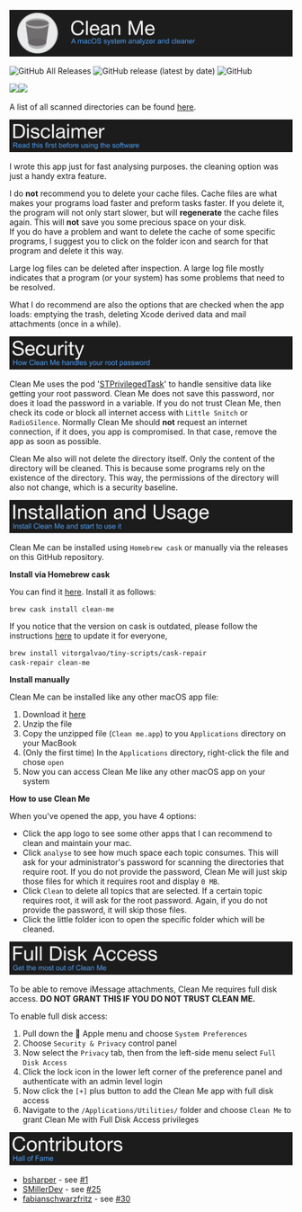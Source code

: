 ![Clean Me header](resources/Header.png)

![GitHub All Releases](https://img.shields.io/github/downloads/Kevin-De-Koninck/Clean-Me/total?style=for-the-badge)
![GitHub release (latest by date)](https://img.shields.io/github/v/release/Kevin-De-Koninck/Clean-Me?style=for-the-badge)
![GitHub](https://img.shields.io/github/license/Kevin-De-Koninck/Clean-Me?style=for-the-badge)

<img src="https://github.com/Kevin-De-Koninck/Clean-Me/blob/master/resources/Cleam-Me-image1.png?raw=true" width="400" /><img src="https://github.com/Kevin-De-Koninck/Clean-Me/blob/master/resources/Cleam-Me-image2.png?raw=true" width="400" />

A list of all scanned directories can be found [here](https://github.com/Kevin-De-Koninck/Clean-Me/blob/master/Clean%20Me/Paths.swift#L11-L31).

![Disclaimer](resources/Disclaimer.png)

I wrote this app just for fast analysing purposes. the cleaning option was just a handy extra feature.

I do **not** recommend you to delete your cache files. Cache files are what makes your programs load faster and preform tasks faster. If you delete it, the program will not only start slower, but will **regenerate** the cache files again. This will **not** save you some precious space on your disk.  
If you do have a problem and want to delete the cache of some specific programs, I suggest you to click on the folder icon and search for that program and delete it this way.

Large log files can be deleted after inspection. A large log file mostly indicates that a program (or your system) has some problems that need to be resolved.

What I do recommend are also the options that are checked when the app loads: emptying the trash, deleting Xcode derived data and mail attachments (once in a while).

![Security](resources/Security.png)

Clean Me uses the pod '[STPrivilegedTask](https://github.com/sveinbjornt/STPrivilegedTask)' to handle sensitive data like getting your root password. Clean Me does not save this password, nor does it load the password in a variable.
If you do not trust Clean Me, then check its code or block all internet access with `Little Snitch` or `RadioSilence`.
Normally Clean Me should **not** request an internet connection, if it does, you app is compromised. In that case, remove the app as soon as possible.

Clean Me also will not delete the directory itself. Only the content of the directory will be cleaned. This is because some programs rely on the existence of the directory. This way, the permissions of the directory will also not change, which is a security baseline.

![Installation and Usage](resources/InstallationandUsage.png)

Clean Me can be installed using `Homebrew cask` or manually via the releases on this GitHub repository.

**Install via Homebrew cask**

You can find it [here](https://formulae.brew.sh/cask/clean-me). Install it as follows:
```
brew cask install clean-me
```
If you notice that the version on cask is outdated, please follow the instructions [here](https://github.com/Homebrew/homebrew-cask/blob/master/CONTRIBUTING.md#updating-a-cask) to update it for everyone,
``` bash
brew install vitorgalvao/tiny-scripts/cask-repair
cask-repair clean-me
```

**Install manually**

Clean Me can be installed like any other macOS app file:
1. Download it [here](https://github.com/Kevin-De-Koninck/Clean-Me/releases/download/v1.4.2/Clean.Me.app.zip)
2. Unzip the file
3. Copy the unzipped file (`Clean me.app`) to you `Applications` directory on your MacBook
4. (Only the first time) In the `Applications` directory, right-click the file and chose `open`
5. Now you can access Clean Me like any other macOS app on your system

**How to use Clean Me**

When you've opened the app, you have 4 options:
- Click the app logo to see some other apps that I can recommend to clean and maintain your mac.
- Click `analyse` to see how much space each topic consumes. This will ask for your administrator's password for scanning the directories that require root. If you do not provide the password, Clean Me will just skip those files for which it requires root and display `0 MB`.
- Click `Clean` to delete all topics that are selected. If a certain topic requires root, it will ask for the root password. Again, if you do not provide the password, it will skip those files.
- Click the little folder icon to open the specific folder which will be cleaned.

![Full Disk Access](resources/FullDiskAccess.png)

To be able to remove iMessage attachments, Clean Me requires full disk access. **DO NOT GRANT THIS IF YOU DO NOT TRUST CLEAN ME.**

To enable full disk access:
1. Pull down the  Apple menu and choose `System Preferences`
2. Choose `Security & Privacy` control panel
3. Now select the `Privacy` tab, then from the left-side menu select `Full Disk Access`
4. Click the lock icon in the lower left corner of the preference panel and authenticate with an admin level login
5. Now click the `[+]` plus button to add the Clean Me app with full disk access
6. Navigate to the `/Applications/Utilities/` folder and choose `Clean Me` to grant Clean Me with Full Disk Access privileges

![Contributors](resources/Contributors.png)

- [bsharper](https://github.com/bsharper) - see [#1](https://github.com/Kevin-De-Koninck/Clean-Me/issues/1)
- [SMillerDev](https://github.com/SMillerDev) - see [#25](https://github.com/Kevin-De-Koninck/Clean-Me/pull/25)
- [fabianschwarzfritz](https://github.com/fabianschwarzfritz) - see [#30](https://github.com/Kevin-De-Koninck/Clean-Me/pull/30)

